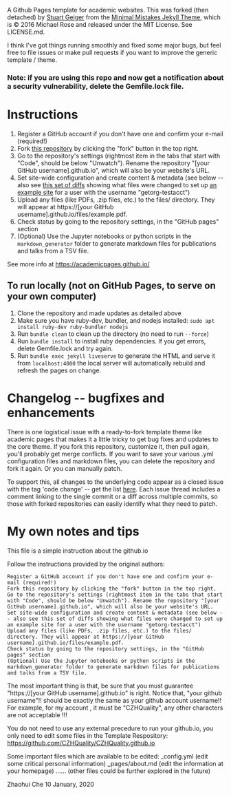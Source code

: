 A Github Pages template for academic websites. This was forked (then detached) by [Stuart Geiger](https://github.com/staeiou) from the [Minimal Mistakes Jekyll Theme](https://mmistakes.github.io/minimal-mistakes/), which is © 2016 Michael Rose and released under the MIT License. See LICENSE.md.

I think I've got things running smoothly and fixed some major bugs, but feel free to file issues or make pull requests if you want to improve the generic template / theme.

### Note: if you are using this repo and now get a notification about a security vulnerability, delete the Gemfile.lock file. 

# Instructions

1. Register a GitHub account if you don't have one and confirm your e-mail (required!)
1. Fork [this repository](https://github.com/academicpages/academicpages.github.io) by clicking the "fork" button in the top right. 
1. Go to the repository's settings (rightmost item in the tabs that start with "Code", should be below "Unwatch"). Rename the repository "[your GitHub username].github.io", which will also be your website's URL.
1. Set site-wide configuration and create content & metadata (see below -- also see [this set of diffs](http://archive.is/3TPas) showing what files were changed to set up [an example site](https://getorg-testacct.github.io) for a user with the username "getorg-testacct")
1. Upload any files (like PDFs, .zip files, etc.) to the files/ directory. They will appear at https://[your GitHub username].github.io/files/example.pdf.  
1. Check status by going to the repository settings, in the "GitHub pages" section
1. (Optional) Use the Jupyter notebooks or python scripts in the `markdown_generator` folder to generate markdown files for publications and talks from a TSV file.

See more info at https://academicpages.github.io/

## To run locally (not on GitHub Pages, to serve on your own computer)

1. Clone the repository and made updates as detailed above
1. Make sure you have ruby-dev, bundler, and nodejs installed: `sudo apt install ruby-dev ruby-bundler nodejs`
1. Run `bundle clean` to clean up the directory (no need to run `--force`)
1. Run `bundle install` to install ruby dependencies. If you get errors, delete Gemfile.lock and try again.
1. Run `bundle exec jekyll liveserve` to generate the HTML and serve it from `localhost:4000` the local server will automatically rebuild and refresh the pages on change.

# Changelog -- bugfixes and enhancements

There is one logistical issue with a ready-to-fork template theme like academic pages that makes it a little tricky to get bug fixes and updates to the core theme. If you fork this repository, customize it, then pull again, you'll probably get merge conflicts. If you want to save your various .yml configuration files and markdown files, you can delete the repository and fork it again. Or you can manually patch. 

To support this, all changes to the underlying code appear as a closed issue with the tag 'code change' -- get the list [here](https://github.com/academicpages/academicpages.github.io/issues?q=is%3Aclosed%20is%3Aissue%20label%3A%22code%20change%22%20). Each issue thread includes a comment linking to the single commit or a diff across multiple commits, so those with forked repositories can easily identify what they need to patch.



# My own notes and tips

This file is a simple instruction about the github.io

Follow the instructions provided by the original authors:

    Register a GitHub account if you don't have one and confirm your e-mail (required!)
    Fork this repository by clicking the "fork" button in the top right.
    Go to the repository's settings (rightmost item in the tabs that start with "Code", should be below "Unwatch"). Rename the repository "[your GitHub username].github.io", which will also be your website's URL.
    Set site-wide configuration and create content & metadata (see below -- also see this set of diffs showing what files were changed to set up an example site for a user with the username "getorg-testacct")
    Upload any files (like PDFs, .zip files, etc.) to the files/ directory. They will appear at https://[your GitHub username].github.io/files/example.pdf.
    Check status by going to the repository settings, in the "GitHub pages" section
    (Optional) Use the Jupyter notebooks or python scripts in the markdown_generator folder to generate markdown files for publications and talks from a TSV file.

The most important thing is that, be sure that you must guarantee "https://[your GitHub username].github.io" is right. Notice that, "your github username"!! should be exactly the same as your github account username!! For example, for my account , it must be "CZHQuality", any other characters are not acceptable !!!


You do not need to use any external precedure to run your github.io,  you only need to edit some files in the Template Respository:
https://github.com/CZHQuality/CZHQuality.github.io

Some important files which are available to be edited:
_config.yml  (edit some critical personal information)
_pages/about.md    (edit the information at your homepage)
...... (other files could be further explored in the future)

Zhaohui Che
10 January, 2020


